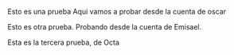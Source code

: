Esto es una prueba
Aqui vamos a probar desde la cuenta de oscar

Esto es otra prueba.
Probando desde la cuenta de Emisael.

Esta es la tercera prueba, de Octa